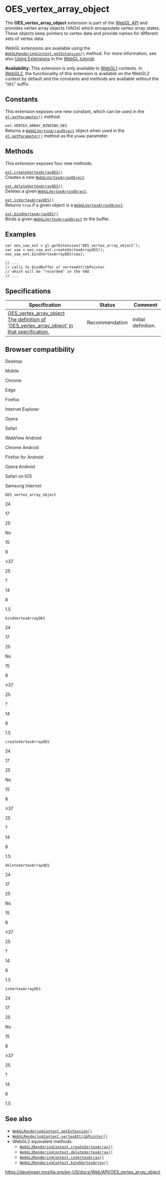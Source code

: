 # OES_vertex_array_object

The **OES_vertex_array_object** extension is part of the [WebGL API](webgl_api) and provides vertex array objects (VAOs) which encapsulate vertex array states. These objects keep pointers to vertex data and provide names for different sets of vertex data.

WebGL extensions are available using the [`WebGLRenderingContext.getExtension()`](webglrenderingcontext/getextension) method. For more information, see also [Using Extensions](webgl_api/using_extensions) in the [WebGL tutorial](webgl_api/tutorial).

**Availability:** This extension is only available to [WebGL1](webglrenderingcontext) contexts. In [WebGL2](webgl2renderingcontext), the functionality of this extension is available on the WebGL2 context by default and the constants and methods are available without the "`OES`" suffix.

## Constants

This extension exposes one new constant, which can be used in the [`gl.getParameter()`](webglrenderingcontext/getparameter) method:

`ext.VERTEX_ARRAY_BINDING_OES`  
Returns a [`WebGLVertexArrayObject`](webglvertexarrayobject) object when used in the [`gl.getParameter()`](webglrenderingcontext/getparameter) method as the `pname` parameter.

## Methods

This extension exposes four new methods.

[`ext.createVertexArrayOES()`](oes_vertex_array_object/createvertexarrayoes)  
Creates a new [`WebGLVertexArrayObject`](webglvertexarrayobject).

[`ext.deleteVertexArrayOES()`](oes_vertex_array_object/deletevertexarrayoes)  
Deletes a given [`WebGLVertexArrayObject`](webglvertexarrayobject).

[`ext.isVertexArrayOES()`](oes_vertex_array_object/isvertexarrayoes)  
Returns `true` if a given object is a [`WebGLVertexArrayObject`](webglvertexarrayobject).

[`ext.bindVertexArrayOES()`](oes_vertex_array_object/bindvertexarrayoes)  
Binds a given [`WebGLVertexArrayObject`](webglvertexarrayobject) to the buffer.

## Examples

    var oes_vao_ext = gl.getExtension('OES_vertex_array_object');
    var vao = oes_vao_ext.createVertexArrayOES();
    oes_vao_ext.bindVertexArrayOES(vao);

    // ...
    // calls to bindBuffer or vertexAttribPointer
    // which will be "recorded" in the VAO
    // ...

## Specifications

<table><thead><tr class="header"><th>Specification</th><th>Status</th><th>Comment</th></tr></thead><tbody><tr class="odd"><td><a href="https://www.khronos.org/registry/webgl/extensions/OES_vertex_array_object/">OES_vertex_array_object<br />
<span class="small">The definition of 'OES_vertex_array_object' in that specification.</span></a></td><td><span class="spec-rec">Recommendation</span></td><td>Initial definition.</td></tr></tbody></table>

## Browser compatibility

Desktop

Mobile

Chrome

Edge

Firefox

Internet Explorer

Opera

Safari

WebView Android

Chrome Android

Firefox for Android

Opera Android

Safari on IOS

Samsung Internet

`OES_vertex_array_object`

24

17

25

No

15

8

≤37

25

?

14

8

1.5

`bindVertexArrayOES`

24

17

25

No

15

8

≤37

25

?

14

8

1.5

`createVertexArrayOES`

24

17

25

No

15

8

≤37

25

?

14

8

1.5

`deleteVertexArrayOES`

24

17

25

No

15

8

≤37

25

?

14

8

1.5

`isVertexArrayOES`

24

17

25

No

15

8

≤37

25

?

14

8

1.5

## See also

- [`WebGLRenderingContext.getExtension()`](webglrenderingcontext/getextension)
- [`WebGLRenderingContext.vertexAttribPointer()`](webglrenderingcontext/vertexattribpointer)
- WebGL2 equivalent methods:
  - [`WebGL2RenderingContext.createVertexArray()`](webgl2renderingcontext/createvertexarray)
  - [`WebGL2RenderingContext.deleteVertexArray()`](webgl2renderingcontext/deletevertexarray)
  - [`WebGL2RenderingContext.isVertexArray()`](webgl2renderingcontext/isvertexarray)
  - [`WebGL2RenderingContext.bindVertexArray()`](webgl2renderingcontext/bindvertexarray)

<a href="https://developer.mozilla.org/en-US/docs/Web/API/OES_vertex_array_object" class="_attribution-link">https://developer.mozilla.org/en-US/docs/Web/API/OES_vertex_array_object</a>
